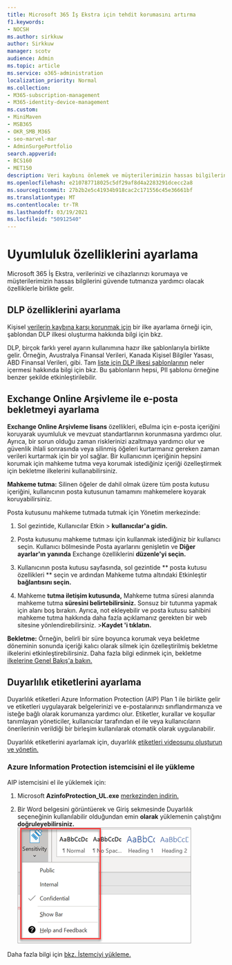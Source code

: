 ```yaml
---
title: Microsoft 365 İş Ekstra için tehdit korumasını artırma
f1.keywords:
- NOCSH
ms.author: sirkkuw
author: Sirkkuw
manager: scotv
audience: Admin
ms.topic: article
ms.service: o365-administration
localization_priority: Normal
ms.collection:
- M365-subscription-management
- M365-identity-device-management
ms.custom:
- MiniMaven
- MSB365
- OKR_SMB_M365
- seo-marvel-mar
- AdminSurgePortfolio
search.appverid:
- BCS160
- MET150
description: Veri kaybını önlemek ve müşterilerimizin hassas bilgilerini güvende tutmaya yardımcı olmak için uyumluluk özelliklerini ayarlayın.
ms.openlocfilehash: e210787718025c5df29af8d4a2283291dcecc2a8
ms.sourcegitcommit: 27b2b2e5c41934b918cac2c171556c45e36661bf
ms.translationtype: MT
ms.contentlocale: tr-TR
ms.lasthandoff: 03/19/2021
ms.locfileid: "50912540"
---
```

# <a name="set-up-compliance-features"></a>Uyumluluk özelliklerini ayarlama

Microsoft 365 İş Ekstra, verilerinizi ve cihazlarınızı korumaya ve müşterilerimizin hassas bilgilerini güvende tutmanıza yardımcı olacak özelliklerle birlikte gelir.

## <a name="set-up-dlp-features"></a>DLP özelliklerini ayarlama

Kişisel [verilerin kaybına karşı korunmak için](../compliance/create-a-dlp-policy-from-a-template.md) bir ilke ayarlama örneği için, şablondan DLP ilkesi oluşturma hakkında bilgi için bkz. 
  
DLP, birçok farklı yerel ayarın kullanımına hazır ilke şablonlarıyla birlikte gelir. Örneğin, Avustralya Finansal Verileri, Kanada Kişisel Bilgiler Yasası, ABD Finansal Verileri, gibi. Tam [liste için DLP ilkesi şablonlarının](../compliance/what-the-dlp-policy-templates-include.md) neler içermesi hakkında bilgi için bkz. Bu şablonların hepsi, PII şablonu örneğine benzer şekilde etkinleştirilebilir. 
  
## <a name="set-up-email-retention-with-exchange-online-archiving"></a>Exchange Online Arşivleme ile e-posta bekletmeyi ayarlama

 **Exchange Online Arşivleme lisans** özellikleri, eBulma için e-posta içeriğini koruyarak uyumluluk ve mevzuat standartlarının korunmasına yardımcı olur. Ayrıca, bir sorun olduğu zaman risklerinizi azaltmaya yardımcı olur ve güvenlik ihlali sonrasında veya silinmiş öğeleri kurtarmanız gereken zaman verileri kurtarmak için bir yol sağlar. Bir kullanıcının içeriğinin hepsini korumak için mahkeme tutma veya korumak istediğiniz içeriği özelleştirmek için bekletme ilkelerini kullanabilirsiniz.
  
**Mahkeme tutma:** Silinen öğeler de dahil olmak üzere tüm posta kutusu içeriğini, kullanıcının posta kutusunun tamamını mahkemelere koyarak koruyabilirsiniz. 
    
Posta kutusunu mahkeme tutmada tutmak için Yönetim merkezinde:
    
1. Sol gezintide, Kullanıcılar Etkin  \> **kullanıcılar'a gidin.**
    
2. Posta kutusunu mahkeme tutması için kullanmak istediğiniz bir kullanıcı seçin. Kullanıcı bölmesinde Posta ayarlarını genişletin ve **Diğer ayarlar'ın** **yanında** Exchange özelliklerini **düzenle'yi seçin.**
    
3. Kullanıcının posta kutusu sayfasında, sol gezintide ** posta kutusu özellikleri  ** seçin ve ardından Mahkeme tutma altındaki Etkinleştir **bağlantısını seçin.**
    
4. Mahkeme **tutma iletişim kutusunda,** Mahkeme tutma süresi alanında mahkeme tutma **süresini belirtebilirsiniz.** Sonsuz bir tutunma yapmak için alanı boş bırakın. Ayrıca, not ekleyebilir ve posta kutusu sahibini mahkeme tutma hakkında daha fazla açıklamanız gerekten bir web sitesine yönlendirebilirsiniz. \>**Kaydet 'i tıklatın.**
    
**Bekletme:** Örneğin, belirli bir süre boyunca korumak veya bekletme döneminin sonunda içeriği kalıcı olarak silmek için özelleştirilmiş bekletme ilkelerini etkinleştirebilirsiniz. Daha fazla bilgi edinmek için, bekletme [ilkelerine Genel Bakış'a bakın.](../compliance/retention.md)

## <a name="set-up-sensitivity-labels"></a>Duyarlılık etiketlerini ayarlama

Duyarlılık etiketleri Azure Information Protection (AIP) Plan 1 ile birlikte gelir ve etiketleri uygulayarak belgelerinizi ve e-postalarınızı sınıflandırmanıza ve isteğe bağlı olarak korumanıza yardımcı olur. Etiketler, kurallar ve koşullar tanımlayan yöneticiler, kullanıcılar tarafından el ile veya kullanıcıların önerilerinin verildiği bir birleşim kullanılarak otomatik olarak uygulanabilir.

Duyarlılık etiketlerini ayarlamak için, duyarlılık [etiketleri videosunu oluşturun ve yönetin.](https://support.microsoft.com/office/2fb96b54-7dd2-4f0c-ac8d-170790d4b8b9)



### <a name="install-the-azure-information-protection-client-manually"></a>Azure Information Protection istemcisini el ile yükleme

AIP istemcisini el ile yüklemek için:

1. Microsoft **AzinfoProtection_UL.exe** [merkezinden indirin.](https://www.microsoft.com/download/details.aspx?id=53018)
 
2. Bir Word belgesini görüntüerek ve Giriş sekmesinde Duyarlılık seçeneğinin kullanılabilir olduğundan emin **olarak** yüklemenin çalıştığını **doğruleyebilirsiniz.**
<br/>![Word belgesinde Koruma sekmesi açılan listesinde.](../media/word-sensitivity.png)

Daha fazla bilgi için [bkz. İstemciyi yükleme.](/azure/information-protection/infoprotect-tutorial-step3)
